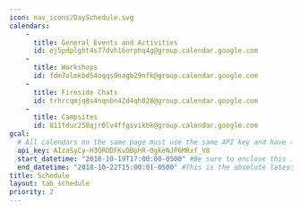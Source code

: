 ```yaml
---
icon: nav_icons/DaySchedule.svg
calendars:
    -
      title: General Events and Activities
      id: ej5pdplght4s77dvh16orphq4g@group.calendar.google.com
    -
      title: Workshops
      id: fdm7olmkbd54oqqs0nagb29nfk@group.calendar.google.com
    -
      title: Fireside Chats
      id: trhrcqmjq8s4nqnbn42d4qh028@group.calendar.google.com
    -
      title: Campsites
      id: 811fduc258qjr0lv4ffgsvikbk@group.calendar.google.com
gcal:
  # All calendars on the same page must use the same API key and have the same start/end dates/times
  api_key: AIzaSyCy-H3QRODFKvDBphR-OgkeNJP6MRxf_V8
  start_datetime: "2018-10-19T17:00:00-0500" #Be sure to enclose this in quotes so Jekyll doesn't interpret as a Date!
  end_datetime: "2018-10-22T15:00:01-0500" #This is the absolute latest start time to include an event on the page.  The timestamp is exclusive, meaning that to include events at 3:00 PM, you would write T15:01:00 (includes events starting as late as 15:00:59)
title: Schedule
layout: tab_schedule
priority: 2
---
```

